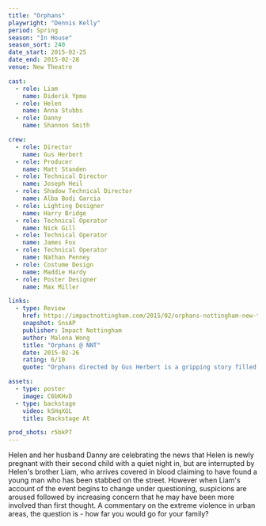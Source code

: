 ```yaml
---
title: "Orphans"
playwright: "Dennis Kelly"
period: Spring
season: "In House"
season_sort: 240
date_start: 2015-02-25
date_end: 2015-02-28
venue: New Theatre

cast:
  - role: Liam
    name: Diderik Ypma
  - role: Helen
    name: Anna Stubbs
  - role: Danny
    name: Shannon Smith

crew:
  - role: Director
    name: Gus Herbert
  - role: Producer
    name: Matt Standen
  - role: Technical Director
    name: Joseph Heil
  - role: Shadow Technical Director
    name: Alba Bodi Garcia
  - role: Lighting Designer
    name: Harry Bridge
  - role: Technical Operator
    name: Nick Gill
  - role: Technical Operator
    name: James Fox
  - role: Technical Operator
    name: Nathan Penney
  - role: Costume Design
    name: Maddie Hardy
  - role: Poster Designer
    name: Max Miller

links:
  - type: Review
    href: https://impactnottingham.com/2015/02/orphans-nottingham-new-theatre/
    snapshot: SnsAP
    publisher: Impact Nottingham
    author: Malena Wong
    title: "Orphans @ NNT"
    date: 2015-02-26
    rating: 6/10
    quote: "Orphans directed by Gus Herbert is a gripping story filled with tension caused by opposing family loyalties."

assets:
  - type: poster
    image: C6bKHvD
  - type: backstage
    video: kSHqXGL
    title: Backstage At

prod_shots: r5bkP7
---
```


Helen and her husband Danny are celebrating the news that Helen is newly pregnant with their second child with a quiet night in, but are interrupted by Helen's brother Liam, who arrives covered in blood claiming to have found a young man who has been stabbed on the street. However when Liam's account of the event begins to change under questioning, suspicions are aroused followed by increasing concern that he may have been more involved than first thought. A commentary on the extreme violence in urban areas, the question is - how far you would go for your family?

